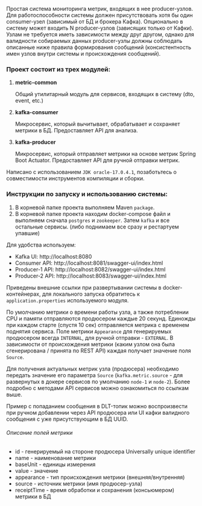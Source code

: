 Простая система мониторинга метрик, входящих в нее producer-узлов.
Для работоспособности системы должен присутствовать хотя бы один consumer-узел (зависимый от БД и брокера Кафка).
Опционально в систему может входить N producer-узлов (зависящих только от Кафки).
Узлам не требуется иметь зависимости между друг другом, однако для валидности собираемых данных
producer-узлы должны соблюдать описанные ниже правила формирования сообщений
(консистентность имен узлов внутри системы и происхождения сообщений). 

### Проект состоит из трех модулей: 
1. **metric-common**

    Общий утилитарный модуль для сервисов, входящих в систему (dto, event, etc.) 
2. **kafka-consumer**

   Микросервис, который вычитывает, обрабатывает и сохраняет метрики в БД. Предоставляет API для анализа.
3. **kafka-producer**

   Микросервис, который отправляет метрики на основе метрик Spring Boot Actuator. Предоставляет API для ручной отправки метрик.

Написано с использованием `JDK oracle-17.0.4.1`, позаботьтесь о совместимости инструментов компиляции и сборки.

### Инструкции по запуску и использованию системы:
1. В корневой папке проекта выполняем Maven `package`.
2. В корневой папке проекта находим docker-compose файл и выполняем сначала `postgres` и `zookeeper`. Затем `kafka` и все остальные сервисы. 
(либо поднимаем все сразу и рестартуем упавшие)

Для удобства используем:
- Kafka UI: http://localhost:8080
- Consumer API: http://localhost:8081/swagger-ui/index.html
- Producer-1 API: http://localhost:8082/swagger-ui/index.html
- Producer-2 API: http://localhost:8083/swagger-ui/index.html

Приведены внешние ссылки при развертывании системы в docker-контейнерах, для локального запуска обратитесь к `application.properties` используемого модуля.

По умолчанию метрики о времени работы узла, а также потреблении CPU и памяти отправляются продюсером каждые 20 секунд. 
Единожды при каждом старте (спустя 10 сек) отправляется метрика с временем поднятия сервиса.
Поле метрики `Appearance` для генерируемых продюсером всегда `INTERNAL`, для ручной отправки - `EXTERNAL`. 
В зависимости от происхождения метрики (каким узлом она была сгенерирована / принята по REST API) каждая получает значение поля `Source`.

Для получения актуальных метрик узла (продюсера) необходимо передать значение его параметра `Source`
(`kafka.metric.source` - для развернутых в докере сервисов по умолчанию `node-1` и `node-2`).
Более подробно с методами API сервисов можно ознакомиться по ссылкам выше. 

Пример с попаданием сообщения в DLT-топик можно воспроизвести при ручном добавлении через API продюсера или UI кафки валидного сообщения 
с уже присутствующим в БД UUID.


###### Описание полей метрики
- id - генерируемый на стороне продюсера Universally unique identifier
- name - наименование метрики
- baseUnit - единицы измерения
- value - значение
- appearance - тип происхождения метрики (внешняя/внутренняя)
- source - источник метрики (имя продюсер-узла)
- receiptTime - время обработки и сохранения (консьюмером) метрики в БД
